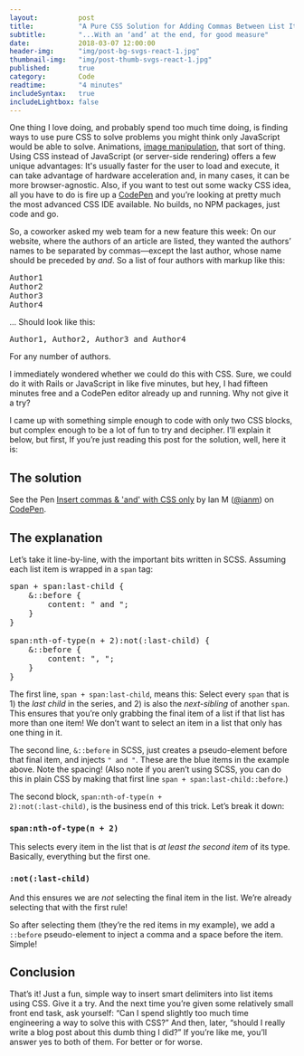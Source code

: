 ```yaml
---
layout:          post
title:           "A Pure CSS Solution for Adding Commas Between List Items"
subtitle:        "...With an ‘and’ at the end, for good measure"
date:            2018-03-07 12:00:00
header-img:      "img/post-bg-svgs-react-1.jpg"
thumbnail-img:   "img/post-thumb-svgs-react-1.jpg"
published:       true
category:        Code
readtime:        "4 minutes"
includeSyntax:   true
includeLightbox: false
---
```


<span class='illuminated-letter'>O</span>ne thing I love doing, and probably spend too much time doing, is finding ways to use pure CSS to solve problems you might think only JavaScript would be able to solve. Animations, <a href='/code/2017/08/10/img-svg-fill/' target='blank'>image manipulation</a>, that sort of thing. Using CSS instead of JavaScript (or server-side rendering) offers a few unique advantages: It's usually faster for the user to load and execute, it can take advantage of hardware acceleration and, in many cases, it can be more browser-agnostic. Also, if you want to test out some wacky CSS idea, all you have to do is fire up a <a href='https://codepen.io/' target='new'>CodePen</a> and you’re looking at pretty much the most advanced CSS IDE available. No builds, no NPM packages, just code and go.

So, a coworker asked my web team for a new feature this week: On our website, where the authors of an article are listed, they wanted the authors’ names to be separated by commas—except the last author, whose name should be preceded by _and_. So a list of four authors with markup like this:

<pre class='brush: js'>
<span>Author1</span>
<span>Author2</span>
<span>Author3</span>
<span>Author4</span>
</pre>

... Should look like this:

<pre class='brush: js'>
Author1, Author2, Author3 and Author4
</pre>

For any number of authors.

I immediately wondered whether we could do this with CSS. Sure, we could do it with Rails or JavaScript in like five minutes, but hey, I had fifteen minutes free and a CodePen editor already up and running. Why not give it a try?

I came up with something simple enough to code with only two CSS blocks, but complex enough to be a lot of fun to try and decipher. I’ll explain it below, but first, If you’re just reading this post for the solution, well, here it is:

## The solution

<p data-height="265" data-theme-id="0" data-slug-hash="zRgNWy" data-default-tab="result" data-user="ianm" data-embed-version="2" data-pen-title="Insert commas & 'and' with CSS only" class="codepen">See the Pen <a href="https://codepen.io/ianm/pen/zRgNWy/">Insert commas & 'and' with CSS only</a> by Ian M (<a href="https://codepen.io/ianm">@ianm</a>) on <a href="https://codepen.io">CodePen</a>.</p>
<script async src="https://static.codepen.io/assets/embed/ei.js"></script>

## The explanation

Let’s take it line-by-line, with the important bits written in SCSS. Assuming each list item is wrapped in a <code>span</code> tag:

<pre class='brush: sass'>
span + span:last-child {
	&::before {
		content: " and ";
	}
}

span:nth-of-type(n + 2):not(:last-child) {
	&::before {
		content: ", ";
	}
}
</pre>

The first line, <code>span + span:last-child</code>, means this: Select every <code>span</code> that is 1) the _last child_ in the series, and 2) is also the _next-sibling_ of another <code>span</code>. This ensures that you’re only grabbing the final item of a list if that list has more than one item! We don’t want to select an item in a list that only has one thing in it.

The second line, <code>&::before</code> in SCSS, just creates a pseudo-element before that final item, and injects <code>" and "</code>. These are the blue items in the example above. Note the spacing! (Also note if you aren’t using SCSS, you can do this in plain CSS by making that first line <code>span + span:last-child::before</code>.)

The second block, <code>span:nth-of-type(n + 2):not(:last-child)</code>, is the business end of this trick. Let’s break it down:

### <code>span:nth-of-type(n + 2)</code>
This selects every item in the list that is _at least the second item_ of its type. Basically, everything but the first one.

### <code>:not(:last-child)</code>
And this ensures we are _not_ selecting the final item in the list. We’re already selecting that with the first rule!

So after selecting them (they’re the red items in my example), we add a <code>::before</code> pseudo-element to inject a comma and a space before the item. Simple!


## Conclusion

That’s it! Just a fun, simple way to insert smart delimiters into list items using CSS. Give it a try. And the next time you’re given some relatively small front end task, ask yourself: “Can I spend slightly too much time engineering a way to solve this with CSS?” And then, later, “should I really write a blog post about this dumb thing I did?” If you’re like me, you’ll answer yes to both of them. For better or for worse.
